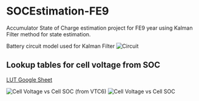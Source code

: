 # SOCEstimation-FE9
Accumulator State of Charge estimation project for FE9 year using Kalman Filter method for state estimation.

Battery circuit model used for Kalman Filter
![Circuit](https://github.com/FormulaRacingatUCDavis/SOC-Estimation-FE9/blob/main/Formula%20Battery%20Model.png?raw=true)

## Lookup tables for cell voltage from SOC
[LUT Google Sheet](https://docs.google.com/spreadsheets/d/1rwZLp5VODHeT294XJ8eB50zG2gYji72nOTC758Qut5s/edit#gid=722914278)

![Cell Voltage vs  Cell SOC (from VTC6)](https://user-images.githubusercontent.com/60330490/153683525-cf7394ce-1e6e-4e74-a690-5b16152c6f08.svg)
![Cell Voltage vs  Cell SOC](https://user-images.githubusercontent.com/60330490/153683540-ca176517-6701-4bd3-9138-a0a21c66397d.svg)
